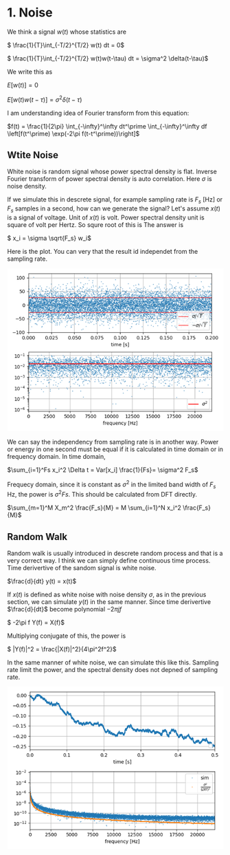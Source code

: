 # 1. Noise

We think a signal $w(t)$ whose statistics are

$ \frac{1}{T}\int_{-T/2}^{T/2} w(t) dt = 0$

$ \frac{1}{T}\int_{-T/2}^{T/2} w(t)w(t-\tau) dt = \sigma^2 \delta(t-\tau)$

We write this as

$E[w(t)] = 0$

$E[w(t)w(t-\tau) ] = \sigma^2 \delta(t-\tau)$

I am understanding idea of Fourier transform from this equation:

$f(t) = \frac{1}{2\pi} \int_{-\infty}^\infty dt^\prime \int_{-\infty}^\infty df \left[f(t^\prime) \exp(-2\pi f(t-t^\prime))\right]$ 

## Wtite Noise

White noise is random signal whose power spectral density is flat. Inverse Fourier transform of power spectral density is auto correlation. Here $\sigma$ is noise density. 

If we simulate this in descrete signal, for example sampling rate is $F_s$ [Hz] or $F_s$ samples in a second, how can we generate the signal? Let's assume $x(t)$ is a signal of voltage. Unit of $x(t)$ is volt. Power spectral density unit is square of volt per Hertz. So squre root of this is The answer is 

$ x_i = \sigma \sqrt{F_s} w_i$

Here is the plot. You can very that the result id independet from the sampling rate.

![image info](./pictures/whitenoise.png)

We can say the independency from sampling rate is in another way.
Power or energy in one second must be equal if it is calculated in time domain or in frequency domain.
In time domain, 

$\sum_{i=1}^Fs x_i^2 \Delta t = Var[x_i] \frac{1}{Fs}= \sigma^2 F_s$

Frequecy domain, since it is constant as $\sigma^2$ in the limited band width of $F_s$ Hz, the power is $\sigma^2 Fs$.
This should be calculated from DFT directly.

$\sum_{m=1}^M X_m^2 \frac{F_s}{M} = M \sum_{i=1}^N x_i^2 \frac{F_s}{M}$



## Random Walk

Random walk is usually introduced in descrete random process and that is a very correct way. I think we can simply define continuous time process. Time derivertive of the sandom signal is white noise.

$\frac{d}{dt} y(t) = x(t)$

If $x(t)$ is defined as white noise with noise density $\sigma$, as in the previous section, we can simulate $y(t)$ in the same manner. Since time derivertive $\frac{d}{dt}$ become polynomial $-2\pi jf$

$ -2\pi f Y(f) = X(f)$

Multiplying conjugate of this, the power is

$ |Y(f)|^2 = \frac{|X(f)|^2}{4\pi^2f^2}$

In the same manner of white noise, we can simulate this like this. Sampling rate limit the power, and the spectral density does not depned of sampling rate.

![image info](./pictures/randomwalk.png)

